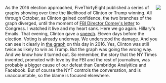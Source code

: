 <img src="http://scripting.com/images/2018/12/20/butHerEmails.png" border="0" align="right">As the 2016 election approached, FiveThirtyEight published a series of graphs showing over time the likelihood of Clinton or Trump winning. All through October, as Clinton gained confidence, the two branches of the graph diverged, until the moment of <a href="https://en.wikipedia.org/wiki/James_Comey#/media/File:Comey_Letter.jpg">FBI Director Comey's letter</a> to Congress. I watched it live and my heart sank. Here we go again. Hillary's Emails. That evening, Clinton gave a <a href="https://www.c-span.org/video/?417629-2/hillary-clinton-calls-release-information-email-investigation">speech</a>. Eleven days before the election. Voting is already underway. We understood the damage. And you can see it clearly in <a href="http://scripting.com/images/2019/11/04/fiveThirtyEightGraph.png">the graph</a> on this day in 2016. Yes, Clinton was still twice as likely to win as Trump. But the graph was going the wrong way. And we know how it turned out. So remember, the story that the NY Times invented, promoted with love by the FBI and the rest of journalism, was probably a bigger cause of our defeat than Cambridge Analyitica and Facebook. But of course the NYT controls the conversation, and is unaccountable, so the blame is focused elsewhere. 
